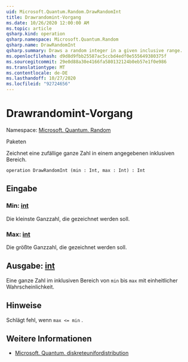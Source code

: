 ```yaml
---
uid: Microsoft.Quantum.Random.DrawRandomInt
title: Drawrandomint-Vorgang
ms.date: 10/26/2020 12:00:00 AM
ms.topic: article
qsharp.kind: operation
qsharp.namespace: Microsoft.Quantum.Random
qsharp.name: DrawRandomInt
qsharp.summary: Draws a random integer in a given inclusive range.
ms.openlocfilehash: d9d8d9fbb25587ac5ccbd4edf0e555649380375f
ms.sourcegitcommit: 29e0d88a30e4166fa580132124b0eb57e1f0e986
ms.translationtype: MT
ms.contentlocale: de-DE
ms.lasthandoff: 10/27/2020
ms.locfileid: "92724656"
---
```

# <a name="drawrandomint-operation"></a>Drawrandomint-Vorgang

Namespace: [Microsoft. Quantum. Random](xref:Microsoft.Quantum.Random)

Paketen [](https://nuget.org/packages/)


Zeichnet eine zufällige ganze Zahl in einem angegebenen inklusiven Bereich.

```qsharp
operation DrawRandomInt (min : Int, max : Int) : Int
```


## <a name="input"></a>Eingabe

### <a name="min--int"></a>Min: [int](xref:microsoft.quantum.lang-ref.int)

Die kleinste Ganzzahl, die gezeichnet werden soll.


### <a name="max--int"></a>Max: [int](xref:microsoft.quantum.lang-ref.int)

Die größte Ganzzahl, die gezeichnet werden soll.



## <a name="output--int"></a>Ausgabe: [int](xref:microsoft.quantum.lang-ref.int)

Eine ganze Zahl im inklusiven Bereich von `min` bis `max` mit einheitlicher Wahrscheinlichkeit.

## <a name="remarks"></a>Hinweise

Schlägt fehl, wenn `max <= min` .

## <a name="see-also"></a>Weitere Informationen

- [Microsoft. Quantum. diskreteunifordistribution](xref:Microsoft.Quantum.DiscreteUniformDistribution)